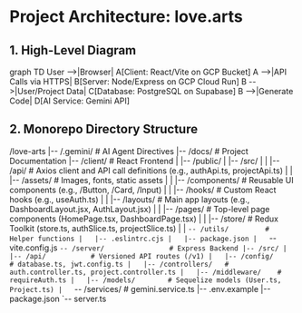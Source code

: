 # Project Architecture: love.arts

## 1. High-Level Diagram
graph TD
    User -->|Browser| A[Client: React/Vite on GCP Bucket]
    A -->|API Calls via HTTPS| B[Server: Node/Express on GCP Cloud Run]
    B -->|User/Project Data| C[Database: PostgreSQL on Supabase]
    B -->|Generate Code| D[AI Service: Gemini API]

## 2. Monorepo Directory Structure
/love-arts
|-- /.gemini/               # AI Agent Directives
|-- /docs/                  # Project Documentation
|-- /client/                # React Frontend
|   |-- /public/
|   |-- /src/
|   |   |-- /api/           # Axios client and API call definitions (e.g., authApi.ts, projectApi.ts)
|   |   |-- /assets/        # Images, fonts, static assets
|   |   |-- /components/    # Reusable UI components (e.g., /Button, /Card, /Input)
|   |   |-- /hooks/         # Custom React hooks (e.g., useAuth.ts)
|   |   |-- /layouts/       # Main app layouts (e.g., DashboardLayout.jsx, AuthLayout.jsx)
|   |   |-- /pages/         # Top-level page components (HomePage.tsx, DashboardPage.tsx)
|   |   |-- /store/         # Redux Toolkit (store.ts, authSlice.ts, projectSlice.ts)
|   |   `-- /utils/         # Helper functions
|   |-- .eslintrc.cjs
|   |-- package.json
|   `-- vite.config.js
`-- /server/                # Express Backend
    |-- /src/
    |   |-- /api/           # Versioned API routes (/v1)
    |   |-- /config/        # database.ts, jwt.config.ts
    |   |-- /controllers/   # auth.controller.ts, project.controller.ts
    |   |-- /middleware/    # requireAuth.ts
    |   |-- /models/        # Sequelize models (User.ts, Project.ts)
    |   `-- /services/      # gemini.service.ts
    |-- .env.example
    |-- package.json
    `-- server.ts